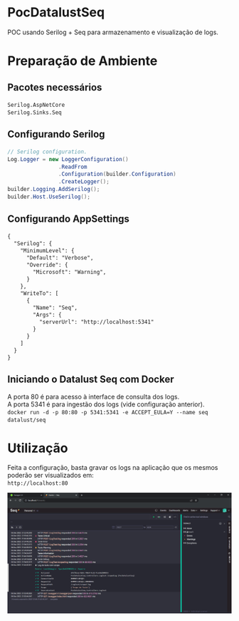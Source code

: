 # PocDatalustSeq
POC usando Serilog + Seq para armazenamento e visualização de logs.

# Preparação de Ambiente

## Pacotes necessários
`Serilog.AspNetCore`
<br>
`Serilog.Sinks.Seq`

## Configurando Serilog
```csharp
// Serilog configuration.
Log.Logger = new LoggerConfiguration()
                .ReadFrom
                .Configuration(builder.Configuration)
                .CreateLogger();
builder.Logging.AddSerilog();
builder.Host.UseSerilog();
```

## Configurando AppSettings
```jsonc
{
  "Serilog": {
    "MinimumLevel": {
      "Default": "Verbose",
      "Override": {
        "Microsoft": "Warning",
      }
    },
    "WriteTo": [
      {
        "Name": "Seq",
        "Args": {
          "serverUrl": "http://localhost:5341"
        }
      }
    ]
  }
}

```

## Iniciando o Datalust Seq com Docker

A porta 80 é para acesso à interface de consulta dos logs. <br>
A porta 5341 é para ingestão dos logs (vide configuração anterior). <br>
`docker run -d -p 80:80 -p 5341:5341 -e ACCEPT_EULA=Y --name seq datalust/seq`

# Utilização

Feita a configuração, basta gravar os logs na aplicação que os mesmos poderão ser visualizados em:<br> 
`http://localhost:80`

![print do Seq](/img/sample-view.png)
